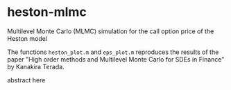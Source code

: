 # heston-mlmc
Multilevel Monte Carlo (MLMC) simulation for the call option price of the Heston model

The functions `heston_plot.m` and `eps_plot.m`  reproduces the results of the paper "High order methods and Multilevel Monte Carlo for SDEs in Finance" by Kanakira Terada.

abstract here

